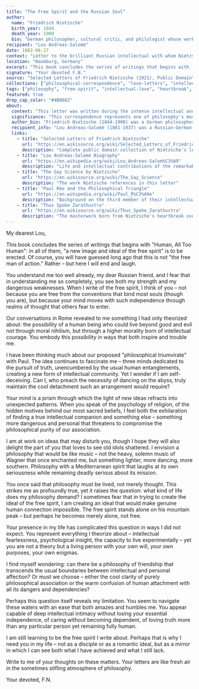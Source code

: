 ```yaml
---
title: "The Free Spirit and the Russian Soul"
author:
  name: "Friedrich Nietzsche"
  birth_year: 1844
  death_year: 1900
  bio: "German philosopher, cultural critic, and philologist whose work has exerted profound influence on modern intellectual history"
recipient: "Lou Andreas-Salomé"
date: 1882-06-27
context: "Letter to the brilliant Russian intellectual with whom Nietzsche envisioned forming a philosophical triumvirate, before their relationship dissolved into heartbreak"
location: "Naumburg, Germany"
excerpt: "This book concludes the series of writings that begins with 'Human, All Too Human': in all of them, 'a new image and ideal of the free spirit' is to be erected."
signature: "Your devoted F.N."
source: "Selected Letters of Friedrich Nietzsche (1921), Public Domain"
collections: ["philosophical-correspondence", "love-letters", "intellectual-correspondence"]
tags: ["philosophy", "free-spirit", "intellectual-love", "heartbreak", "creativity", "friendship"]
featured: true
drop_cap_color: "#4B0082"
about:
  context: "This letter was written during the intense intellectual and emotional relationship between Nietzsche, Lou Andreas-Salomé, and Paul Rée in 1882. Nietzsche had fallen in love with Lou's brilliant mind and envisioned their relationship as part of a 'philosophical triumvirate' dedicated to pure intellectual pursuit."
  significance: "This correspondence represents one of philosophy's most famous intellectual romances. Lou's rejection of Nietzsche's marriage proposals (made through Rée) led to a devastating personal crisis that paradoxically sparked his most creative period, resulting in 'Thus Spoke Zarathustra' in early 1883."
  author_bio: "Friedrich Nietzsche (1844-1900) was a German philosopher who challenged traditional moral and religious values. His concepts of the 'free spirit,' the 'will to power,' and the 'Übermensch' profoundly influenced 20th-century thought. His relationship with Lou Andreas-Salomé was one of the most intellectually significant of his life."
  recipient_info: "Lou Andreas-Salomé (1861-1937) was a Russian-German psychoanalyst, author, and intellectual. She was one of the first women to study psychoanalysis under Freud and had relationships with many prominent intellectuals. Her rejection of Nietzsche's romantic advances while maintaining intellectual friendship created the famous triangle with Paul Rée."
  links:
    - title: "Selected Letters of Friedrich Nietzsche"
      url: "https://en.wikisource.org/wiki/Selected_Letters_of_Friedrich_Nietzsche"
      description: "Complete public domain collection of Nietzsche's letters"
    - title: "Lou Andreas-Salomé Biography"
      url: "https://en.wikipedia.org/wiki/Lou_Andreas-Salom%C3%A9"
      description: "Life and intellectual contributions of the remarkable Russian thinker"
    - title: "The Gay Science by Nietzsche"
      url: "https://en.wikisource.org/wiki/The_Gay_Science"
      description: "The work Nietzsche references in this letter"
    - title: "Paul Rée and the Philosophical Triangle"
      url: "https://en.wikipedia.org/wiki/Paul_R%C3%A9e"
      description: "Background on the third member of their intellectual circle"
    - title: "Thus Spoke Zarathustra"
      url: "https://en.wikisource.org/wiki/Thus_Spoke_Zarathustra"
      description: "The masterwork born from Nietzsche's heartbreak over Lou"
---
```


My dearest Lou,

This book concludes the series of writings that begins with "Human, All Too Human": in all of them, "a new image and ideal of the free spirit" is to be erected. Of course, you will have guessed long ago that this is not "the free man of action." Rather – but here I will end and laugh.

You understand me too well already, my dear Russian friend, and I fear that in understanding me so completely, you see both my strength and my dangerous weaknesses. When I write of the free spirit, I think of you – not because you are free from the conventions that bind most souls (though you are), but because your mind moves with such independence through realms of thought that others fear to enter.

Our conversations in Rome revealed to me something I had only theorized about: the possibility of a human being who could live beyond good and evil not through moral nihilism, but through a higher morality born of intellectual courage. You embody this possibility in ways that both inspire and trouble me.

I have been thinking much about our proposed "philosophical triumvirate" with Paul. The idea continues to fascinate me – three minds dedicated to the pursuit of truth, unencumbered by the usual human entanglements, creating a new form of intellectual community. Yet I wonder if I am self-deceiving. Can I, who preach the necessity of dancing on the abyss, truly maintain the cool detachment such an arrangement would require?

Your mind is a prism through which the light of new ideas refracts into unexpected patterns. When you speak of the psychology of religion, of the hidden motives behind our most sacred beliefs, I feel both the exhilaration of finding a true intellectual companion and something else – something more dangerous and personal that threatens to compromise the philosophical purity of our association.

I am at work on ideas that may disturb you, though I hope they will also delight the part of you that loves to see old idols shattered. I envision a philosophy that would be like music – not the heavy, solemn music of Wagner that once enchanted me, but something lighter, more dancing, more southern. Philosophy with a Mediterranean spirit that laughs at its own seriousness while remaining deadly serious about its mission.

You once said that philosophy must be lived, not merely thought. This strikes me as profoundly true, yet it raises the question: what kind of life does my philosophy demand? I sometimes fear that in trying to create the ideal of the free spirit, I am creating an ideal that would make genuine human connection impossible. The free spirit stands alone on his mountain peak – but perhaps he becomes merely alone, not free.

Your presence in my life has complicated this question in ways I did not expect. You represent everything I theorize about – intellectual fearlessness, psychological insight, the capacity to live experimentally – yet you are not a theory but a living person with your own will, your own purposes, your own enigmas.

I find myself wondering: can there be a philosophy of friendship that transcends the usual boundaries between intellectual and personal affection? Or must we choose – either the cool clarity of purely philosophical association or the warm confusion of human attachment with all its dangers and dependencies?

Perhaps this question itself reveals my limitation. You seem to navigate these waters with an ease that both amazes and humbles me. You appear capable of deep intellectual intimacy without losing your essential independence, of caring without becoming dependent, of loving truth more than any particular person yet remaining fully human.

I am still learning to be the free spirit I write about. Perhaps that is why I need you in my life – not as a disciple or as a romantic ideal, but as a mirror in which I can see both what I have achieved and what I still lack.

Write to me of your thoughts on these matters. Your letters are like fresh air in the sometimes stifling atmosphere of philosophy.

Your devoted,
F.N.